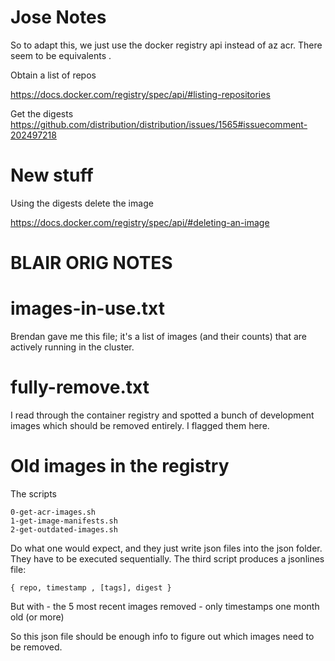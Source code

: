 # Jose Notes
So to adapt this, we just use the docker registry api instead of az acr.
There seem to be equivalents .

Obtain a list of repos 

https://docs.docker.com/registry/spec/api/#listing-repositories

Get the digests
https://github.com/distribution/distribution/issues/1565#issuecomment-202497218


# New stuff 
Using the digests delete the image

https://docs.docker.com/registry/spec/api/#deleting-an-image


# BLAIR ORIG NOTES

# images-in-use.txt

Brendan gave me this file; it's a list of
images (and their counts) that are actively
running in the cluster.


# fully-remove.txt

I read through the container registry and
spotted a bunch of development images which
should be removed entirely. I flagged them here.


# Old images in the registry

The scripts

	0-get-acr-images.sh
	1-get-image-manifests.sh
	2-get-outdated-images.sh

Do what one would expect, and they just write
json files into the json folder. They have to
be executed sequentially. The third script
produces a jsonlines file:

```
{ repo, timestamp , [tags], digest }
```

But with 
	- the 5 most recent images removed
	- only timestamps one month old (or more)

So this json file should be enough info to figure
out which images need to be removed.
